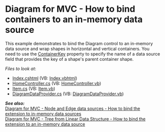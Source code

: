 # Diagram for MVC - How to bind containers to an in-memory data source

This example demonstrates to bind the Diagram control to an in-memory data source and wrap shapes in horizontal and vertical containers. You need to use the [ContainerKey](https://docs.devexpress.com/AspNet/DevExpress.Web.ASPxDiagram.DiagramNodeMappingInfo.ContainerKey) property to specify the name of a data source field that provides the key of a shape's parent container shape.

<!-- default file list -->
*Files to look at*:

* [Index.cshtml](./CS/DiagramContainers/Views/Home/Index.cshtml) (VB: [Index.vbhtml](./VB/DiagramContainersVB/Views/Home/Index.vbhtml))
* [HomeController.cs](./CS/DiagramContainers/Controllers/HomeController.cs) (VB: [HomeController.vb](./VB/DiagramContainersVB/Controllers/HomeController.vb))
* [Item.cs](./CS/DiagramContainers/Models/Item.cs) (VB: [Item.vb](./VB/DiagramContainersVB/Models/Item.vb))
* [DiagramDataProvider.cs](./CS/DiagramContainers/Models/DiagramDataProvider.cs) (VB: [DiagramDataProvider.vb](./VB/DiagramContainersVB/Models/DiagramDataProvider.vb))
<!-- default file list end -->  

***See also:***  
[Diagram for MVC - Node and Edge data sources - How to bind the extension to in-memory data sources](https://github.com/DevExpress-Examples/diagram-for-mvc-node-and-edge-data-sources-how-to-bind-the-extension-to-in-memory-data-sources)  
[Diagram for MVC - Tree from Linear Data Structure - How to bind the extension to an in-memory data source](https://github.com/DevExpress-Examples/diagram-for-mvc-tree-from-linear-data-structure-how-to-bind-to-an-in-memory-data-source)
